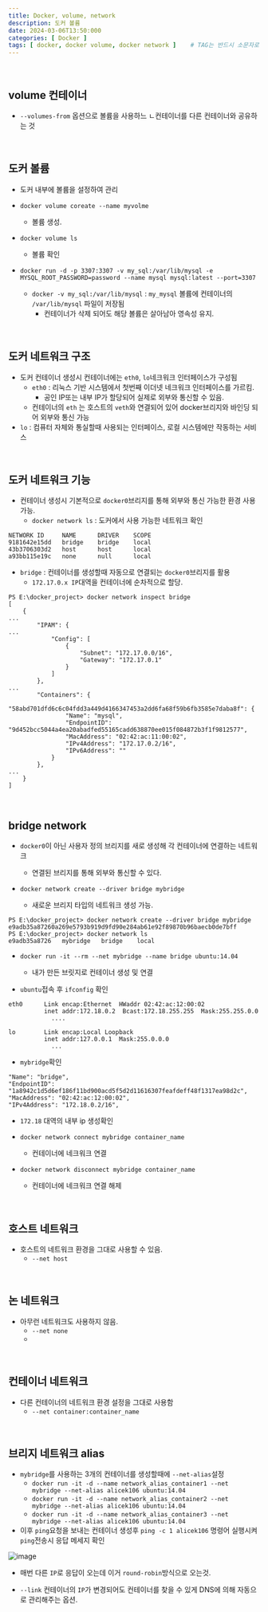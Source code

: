 ```yaml
---
title: Docker, volume, network
description: 도커 볼륨
date: 2024-03-06T13:50:000
categories: [ Docker ]
tags: [ docker, docker volume, docker network ]    # TAG는 반드시 소문자로 이루어져야함!
---
```


<br>

<h2>volume 컨테이너</h2>

- ```--volumes-from```  옵션으로 볼륨을 사용하느 ㄴ컨테이너를 다른 컨테이너와 공유하는 것

<br>

<h2>도커 볼륨</h2>

- 도커 내부에 볼륨을 설정하여 관리

- ```docker volume coreate --name myvolme```
  - 볼륨 생성.

- ```docker volume ls```
  - 볼륨 확인

- ```docker run -d -p 3307:3307 -v my_sql:/var/lib/mysql -e MYSQL_ROOT_PASSWORD=password --name mysql mysql:latest --port=3307 ```
  - ```docker -v my_sql:/var/lib/mysql``` : ```my_mysql``` 볼륨에 컨테이너의 ```/var/lib/mysql``` 파일이 저장됨
    - 컨테이너가 삭제 되어도 해당 볼륨은 살아남아 영속성 유지.

<br>

<h2> 도커 네트워크 구조 </h2>

- 도커 컨테이너 생성시 컨테이너에는 ```eth0```, ```lo```네크워크 인터페이스가 구성됨
  - ```eth0``` : 리눅스 기반 시스템에서 첫번째 이더넷 네크워크 인터페이스를 가르킴.
    - 공인 IP또는 내부 IP가 할당되어 실제로 외부와 통신할 수 있음.
  - 컨테이너의 ```eth``` 는 호스트의 ```veth```와 연결되어 있어 docker브리지와 바인딩 되어 외부와 통신 가능
- ```lo``` : 컴퓨터 자체와 통실할때 사용되는 인터페이스, 로컬 시스템에만 작동하는 서비스

<br>

<h2> 도커 네트워크 기능 </h2>

- 컨테이너 생성시 기본적으로 ```docker0```브리지를 통해 외부와 통신 가능한 환경 사용 가능.
  - ```docker network ls``` : 도커에서 사용 가능한 네트워크 확인

```text
NETWORK ID     NAME      DRIVER    SCOPE
9181642e15dd   bridge    bridge    local
43b3706303d2   host      host      local
a93bb115e19c   none      null      local
```

- ```bridge``` : 컨테이너를 생성할때 자동으로 연결되는 ```docker0```브리지를 활용
  - ```172.17.0.x IP```대역을 컨테이너에 순차적으로 할당.

```text
PS E:\docker_project> docker network inspect bridge
[
    {
...
        "IPAM": {
...
            "Config": [
                {
                    "Subnet": "172.17.0.0/16",
                    "Gateway": "172.17.0.1"
                }
            ]
        },
...
        "Containers": {
            "58abd701dfd6c6c04fdd3a449d4166347453a2dd6fa68f59b6fb3585e7daba8f": {
                "Name": "mysql",
                "EndpointID": "9d452bcc5044a4ea20abadfed55165cadd638870ee015f084872b3f1f9812577",
                "MacAddress": "02:42:ac:11:00:02",
                "IPv4Address": "172.17.0.2/16",
                "IPv6Address": ""
            }
        },
...
    }
]

```

<br>

<h2> bridge network </h2>

- ```docker0```이 아닌 사용자 정의 브리지를 새로 생성해 각 컨테이너에 연결하는 네트워크
  - 연결된 브리지를 통해 외부와 통신할 수 있다.

- ```docker network create --driver bridge mybridge```
  - 새로운 브리지 타입의 네트워크 생성 가능.

```text
PS E:\docker_project> docker network create --driver bridge mybridge
e9adb35a87260a269e5793b919d9fd90e284ab61e92f89870b96baecb0de7bff
PS E:\docker_project> docker network ls
e9adb35a8726   mybridge   bridge    local
```

- ```docker run -it --rm --net mybridge --name bridge ubuntu:14.04```
  - 내가 만든 브릿지로 컨테이너 생성 및 연결

- ```ubuntu```접속 후 ```ifconfig``` 확인

```text
eth0      Link encap:Ethernet  HWaddr 02:42:ac:12:00:02
          inet addr:172.18.0.2  Bcast:172.18.255.255  Mask:255.255.0.0
            ....

lo        Link encap:Local Loopback
          inet addr:127.0.0.1  Mask:255.0.0.0
            ...
```

- ```mybridge```확인

```text
"Name": "bridge",
"EndpointID": "1a8942c1d5d6ef186f11bd900acd5f5d2d11616307feafdeff48f1317ea98d2c",
"MacAddress": "02:42:ac:12:00:02",
"IPv4Address": "172.18.0.2/16",
```

- ```172.18``` 대역의 내부 ip 생성확인

- ```docker network connect mybridge container_name```
  - 컨테이너에 네크워크 연결

- ```docker network disconnect mybridge container_name```
  - 컨테이너에 네크워크 연결 해제

<br>

<h2>호스트 네트워크</h2>

- 호스트의 네트워크 환경을 그대로 사용할 수 있음.
  - ```--net host```

<br>

<h2>논 네트워크</h2>

- 아무런 네트워크도 사용하지 않음.
  - ```--net none```
  -

<br>

<h2>컨테이너 네트워크</h2>

- 다른 컨테이너의 네트워크 환경 설정을 그대로 사용함
  - ```--net container:container_name```

<br>

<h2> 브리지 네트워크 alias </h2>

- ```mybridge```를 사용하는 3개의 컨테이너를 생성할때에 ```--net-alias```설정
  - ```docker run -it -d --name network_alias_container1 --net mybridge --net-alias alicek106 ubuntu:14.04```
  - ```docker run -it -d --name network_alias_container2 --net mybridge --net-alias alicek106 ubuntu:14.04```
  - ```docker run -it -d --name network_alias_container3 --net mybridge --net-alias alicek106 ubuntu:14.04```
- 이후 ```ping```요청을 보내는 컨테이너 생성후 ```ping -c 1 alicek106``` 명령어 실행시켜  ```ping```전송시 응답 메세지 확인

![image](https://github.com/AngryPig123/AngryPig123.github.io/assets/86225268/45cdc5c0-d702-494d-9d32-0f2671dc7123)

- 매번 다른 ```IP```로 응답이 오는데 이거 ```round-robin```방식으로 오는것.

- ```--link``` 컨테이너의 ```IP```가 변경되어도 컨테이너를 찾을 수 있게 DNS에 의해 자동으로 관리해주는 옵션.

